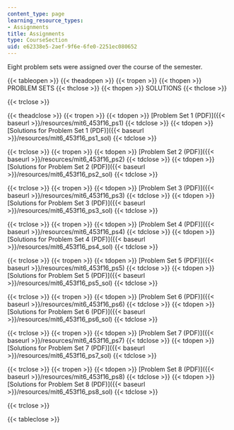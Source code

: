 ```yaml
---
content_type: page
learning_resource_types:
- Assignments
title: Assignments
type: CourseSection
uid: e62338e5-2aef-9f6e-6fe0-2251ec080652
---
```


Eight problem sets were assigned over the course of the semester.

{{< tableopen >}}
{{< theadopen >}}
{{< tropen >}}
{{< thopen >}}
PROBLEM SETS
{{< thclose >}}
{{< thopen >}}
SOLUTIONS
{{< thclose >}}

{{< trclose >}}

{{< theadclose >}}
{{< tropen >}}
{{< tdopen >}}
[Problem Set 1 (PDF)]({{< baseurl >}}/resources/mit6_453f16_ps1)
{{< tdclose >}}
{{< tdopen >}}
[Solutions for Problem Set 1 (PDF)]({{< baseurl >}}/resources/mit6_453f16_ps1_sol)
{{< tdclose >}}

{{< trclose >}}
{{< tropen >}}
{{< tdopen >}}
[Problem Set 2 (PDF)]({{< baseurl >}}/resources/mit6_453f16_ps2)
{{< tdclose >}}
{{< tdopen >}}
[Solutions for Problem Set 2 (PDF)]({{< baseurl >}}/resources/mit6_453f16_ps2_sol)
{{< tdclose >}}

{{< trclose >}}
{{< tropen >}}
{{< tdopen >}}
[Problem Set 3 (PDF)]({{< baseurl >}}/resources/mit6_453f16_ps3)
{{< tdclose >}}
{{< tdopen >}}
[Solutions for Problem Set 3 (PDF)]({{< baseurl >}}/resources/mit6_453f16_ps3_sol)
{{< tdclose >}}

{{< trclose >}}
{{< tropen >}}
{{< tdopen >}}
[Problem Set 4 (PDF)]({{< baseurl >}}/resources/mit6_453f16_ps4)
{{< tdclose >}}
{{< tdopen >}}
[Solutions for Problem Set 4 (PDF)]({{< baseurl >}}/resources/mit6_453f16_ps4_sol)
{{< tdclose >}}

{{< trclose >}}
{{< tropen >}}
{{< tdopen >}}
[Problem Set 5 (PDF)]({{< baseurl >}}/resources/mit6_453f16_ps5)
{{< tdclose >}}
{{< tdopen >}}
[Solutions for Problem Set 5 (PDF)]({{< baseurl >}}/resources/mit6_453f16_ps5_sol)
{{< tdclose >}}

{{< trclose >}}
{{< tropen >}}
{{< tdopen >}}
[Problem Set 6 (PDF)]({{< baseurl >}}/resources/mit6_453f16_ps6)
{{< tdclose >}}
{{< tdopen >}}
[Solutions for Problem Set 6 (PDF)]({{< baseurl >}}/resources/mit6_453f16_ps6_sol)
{{< tdclose >}}

{{< trclose >}}
{{< tropen >}}
{{< tdopen >}}
[Problem Set 7 (PDF)]({{< baseurl >}}/resources/mit6_453f16_ps7)
{{< tdclose >}}
{{< tdopen >}}
[Solutions for Problem Set 7 (PDF)]({{< baseurl >}}/resources/mit6_453f16_ps7_sol)
{{< tdclose >}}

{{< trclose >}}
{{< tropen >}}
{{< tdopen >}}
[Problem Set 8 (PDF)]({{< baseurl >}}/resources/mit6_453f16_ps8)
{{< tdclose >}}
{{< tdopen >}}
[Solutions for Problem Set 8 (PDF)]({{< baseurl >}}/resources/mit6_453f16_ps8_sol)
{{< tdclose >}}

{{< trclose >}}

{{< tableclose >}}